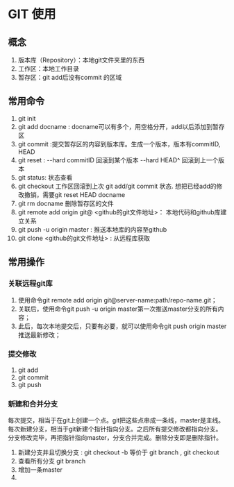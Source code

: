 # GIT 使用

## 概念
1. 版本库（Repository）：本地git文件夹里的东西
2. 工作区：本地工作目录
3. 暂存区：git add后没有commit 的区域

## 常用命令
1. git init
2. git add docname : docname可以有多个，用空格分开，add以后添加到暂存区
3. git commit :提交暂存区的内容到版本库。生成一个版本，版本有commitID, HEAD
4. git reset : --hard commitID 回滚到某个版本
                --hard HEAD^ 回滚到上一个版本
5. git status: 状态查看
6. git checkout 工作区回滚到上次 git add/git commit 状态. 想把已经add的修改撤销，需要git reset HEAD docname
7. git rm docname 删除暂存区的文件
8. git remote add origin git@ <github的git文件地址>： 本地代码和github库建立关系
9. git push -u origin master : 推送本地库的内容至github
10. git clone <github的git文件地址> : 从远程库获取

## 常用操作

### 关联远程git库

1. 使用命令git remote add origin git@server-name:path/repo-name.git；
2. 关联后，使用命令git push -u origin master第一次推送master分支的所有内容；
3. 此后，每次本地提交后，只要有必要，就可以使用命令git push origin master推送最新修改；

### 提交修改

1. git add
2. git commit
3. git push

### 新建和合并分支

每次提交，相当于在git上创建一个点。git把这些点串成一条线，master是主线。
每次新建分支，相当于git新建个指针指向分支。之后所有提交修改都指向分支。分支修改完毕，再把指针指向master，分支合并完成。删除分支即是删除指针。

1. 新建分支并且切换分支 : git checkout -b <branchName> 等价于 git branch <branchName>, git checkout <branchName>
2. 查看所有分支 git branch
3. 增加一条master
4. 

